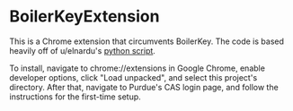 # BoilerKeyExtension
This is a Chrome extension that circumvents BoilerKey. The code is based heavily off of u/elnardu's [python script](https://github.com/elnardu/local-boilerkey).

To install, navigate to chrome://extensions in Google Chrome, enable developer options, click "Load unpacked", and select this project's directory. After that, navigate to Purdue's CAS login page, and follow the instructions for the first-time setup.
